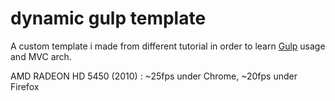 dynamic gulp template
=====================
A custom template i made from different tutorial in order to learn [Gulp](https://gulpjs.com/) usage and MVC arch.

AMD RADEON HD 5450 (2010) : ~25fps under Chrome, ~20fps under Firefox